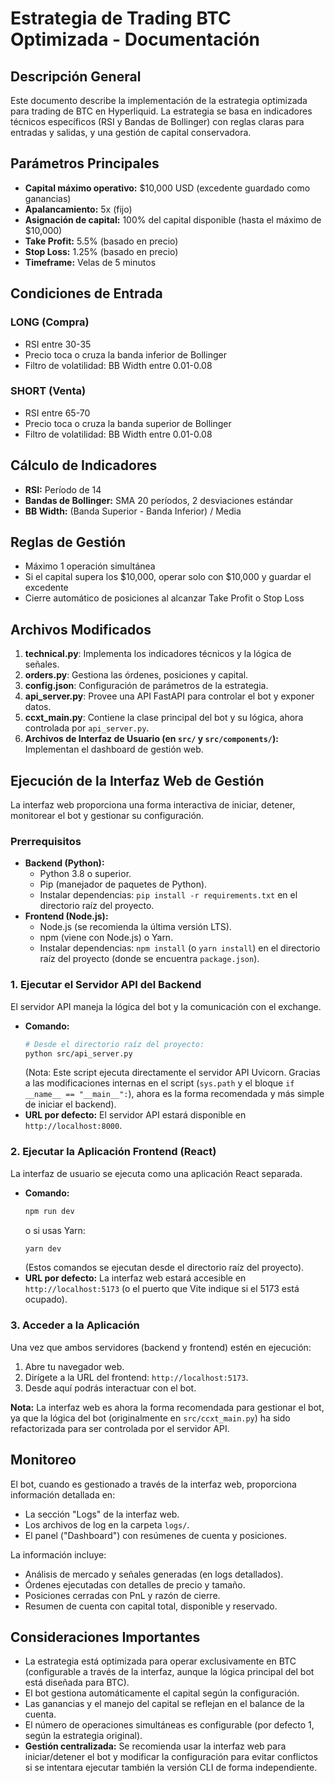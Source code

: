 # Estrategia de Trading BTC Optimizada - Documentación

## Descripción General

Este documento describe la implementación de la estrategia optimizada para trading de BTC en Hyperliquid. La estrategia se basa en indicadores técnicos específicos (RSI y Bandas de Bollinger) con reglas claras para entradas y salidas, y una gestión de capital conservadora.

## Parámetros Principales

- **Capital máximo operativo:** $10,000 USD (excedente guardado como ganancias)
- **Apalancamiento:** 5x (fijo)
- **Asignación de capital:** 100% del capital disponible (hasta el máximo de $10,000)
- **Take Profit:** 5.5% (basado en precio)
- **Stop Loss:** 1.25% (basado en precio)
- **Timeframe:** Velas de 5 minutos

## Condiciones de Entrada

### LONG (Compra)
- RSI entre 30-35
- Precio toca o cruza la banda inferior de Bollinger
- Filtro de volatilidad: BB Width entre 0.01-0.08

### SHORT (Venta)
- RSI entre 65-70
- Precio toca o cruza la banda superior de Bollinger
- Filtro de volatilidad: BB Width entre 0.01-0.08

## Cálculo de Indicadores

- **RSI:** Período de 14
- **Bandas de Bollinger:** SMA 20 períodos, 2 desviaciones estándar
- **BB Width:** (Banda Superior - Banda Inferior) / Media

## Reglas de Gestión

- Máximo 1 operación simultánea
- Si el capital supera los $10,000, operar solo con $10,000 y guardar el excedente
- Cierre automático de posiciones al alcanzar Take Profit o Stop Loss

## Archivos Modificados

1. **technical.py**: Implementa los indicadores técnicos y la lógica de señales.
2. **orders.py**: Gestiona las órdenes, posiciones y capital.
3. **config.json**: Configuración de parámetros de la estrategia.
4. **api_server.py**: Provee una API FastAPI para controlar el bot y exponer datos.
5. **ccxt_main.py**: Contiene la clase principal del bot y su lógica, ahora controlada por `api_server.py`.
6. **Archivos de Interfaz de Usuario (en `src/` y `src/components/`):** Implementan el dashboard de gestión web.

## Ejecución de la Interfaz Web de Gestión

La interfaz web proporciona una forma interactiva de iniciar, detener, monitorear el bot y gestionar su configuración.

### Prerrequisitos

*   **Backend (Python):**
    *   Python 3.8 o superior.
    *   Pip (manejador de paquetes de Python).
    *   Instalar dependencias: `pip install -r requirements.txt` en el directorio raíz del proyecto.
*   **Frontend (Node.js):**
    *   Node.js (se recomienda la última versión LTS).
    *   npm (viene con Node.js) o Yarn.
    *   Instalar dependencias: `npm install` (o `yarn install`) en el directorio raíz del proyecto (donde se encuentra `package.json`).

### 1. Ejecutar el Servidor API del Backend

El servidor API maneja la lógica del bot y la comunicación con el exchange.

*   **Comando:**
    ```bash
    # Desde el directorio raíz del proyecto:
    python src/api_server.py
    ```
    (Nota: Este script ejecuta directamente el servidor API Uvicorn. Gracias a las modificaciones internas en el script (`sys.path` y el bloque `if __name__ == "__main__":`), ahora es la forma recomendada y más simple de iniciar el backend).
*   **URL por defecto:** El servidor API estará disponible en `http://localhost:8000`.

### 2. Ejecutar la Aplicación Frontend (React)

La interfaz de usuario se ejecuta como una aplicación React separada.

*   **Comando:**
    ```bash
    npm run dev
    ```
    o si usas Yarn:
    ```bash
    yarn dev
    ```
    (Estos comandos se ejecutan desde el directorio raíz del proyecto).
*   **URL por defecto:** La interfaz web estará accesible en `http://localhost:5173` (o el puerto que Vite indique si el 5173 está ocupado).

### 3. Acceder a la Aplicación

Una vez que ambos servidores (backend y frontend) estén en ejecución:
1.  Abre tu navegador web.
2.  Dirígete a la URL del frontend: `http://localhost:5173`.
3.  Desde aquí podrás interactuar con el bot.

**Nota:** La interfaz web es ahora la forma recomendada para gestionar el bot, ya que la lógica del bot (originalmente en `src/ccxt_main.py`) ha sido refactorizada para ser controlada por el servidor API.

## Monitoreo

El bot, cuando es gestionado a través de la interfaz web, proporciona información detallada en:
- La sección "Logs" de la interfaz web.
- Los archivos de log en la carpeta `logs/`.
- El panel ("Dashboard") con resúmenes de cuenta y posiciones.

La información incluye:
- Análisis de mercado y señales generadas (en logs detallados).
- Órdenes ejecutadas con detalles de precio y tamaño.
- Posiciones cerradas con PnL y razón de cierre.
- Resumen de cuenta con capital total, disponible y reservado.

## Consideraciones Importantes

- La estrategia está optimizada para operar exclusivamente en BTC (configurable a través de la interfaz, aunque la lógica principal del bot está diseñada para BTC).
- El bot gestiona automáticamente el capital según la configuración.
- Las ganancias y el manejo del capital se reflejan en el balance de la cuenta.
- El número de operaciones simultáneas es configurable (por defecto 1, según la estrategia original).
- **Gestión centralizada:** Se recomienda usar la interfaz web para iniciar/detener el bot y modificar la configuración para evitar conflictos si se intentara ejecutar también la versión CLI de forma independiente.
